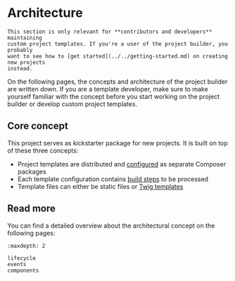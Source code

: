 # Architecture

```{attention}
This section is only relevant for **contributors and developers** maintaining
custom project templates. If you're a user of the project builder, you probably
want to see how to [get started](../../getting-started.md) on creating new projects
instead.
```

On the following pages, the concepts and architecture of the project builder are
written down. If you are a template developer, make sure to make yourself familiar
with the concept before you start working on the project builder or develop custom
project templates.

## Core concept

This project serves as kickstarter package for new projects. It is built on top of
these three concepts:

* Project templates are distributed and [configured](../configuration.md) as separate
  Composer packages
* Each template configuration contains [build steps](lifecycle.md#project-generation)
  to be processed
* Template files can either be static files or [Twig templates](components.md#template-rendering)

## Read more

You can find a detailed overview about the architectural concept on the following
pages:

```{toctree}
:maxdepth: 2

lifecycle
events
components
```
